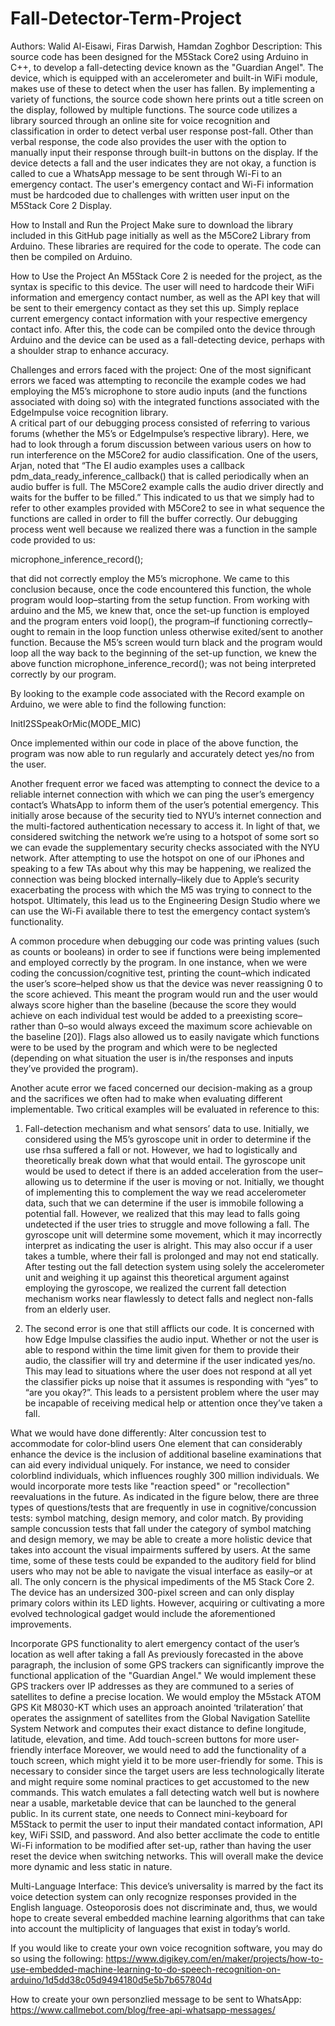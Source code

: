 # Fall-Detector-Term-Project
Authors: Walid Al-Eisawi, Firas Darwish, Hamdan Zoghbor
Description: 
This source code has been designed for the M5Stack Core2 using Arduino in C++, to develop a fall-detecting device known as the "Guardian Angel". 
The device, which is equipped with an accelerometer and built-in WiFi module, makes use of these to detect when the user has fallen.
By implementing a variety of functions, the source code shown here prints out a title screen on the display, followed by multiple functions. 
The source code utilizes a library sourced through an online site for voice recognition and classification in order to detect verbal user response post-fall.
Other than verbal response, the code also provides the user with the option to manually input their response through built-in buttons on the display.
If the device detects a fall and the user indicates they are not okay, a function is called to cue a WhatsApp message to be sent through Wi-Fi to an emergency contact.
The user's emergency contact and Wi-Fi information must be hardcoded due to challenges with written user input on the M5Stack Core 2 Display.

How to Install and Run the Project
Make sure to download the library included in this GitHub page initially as well as the M5Core2 Library from Arduino.
These libraries are required for the code to operate. 
The code can then be compiled on Arduino.

How to Use the Project
An M5Stack Core 2 is needed for the project, as the syntax is specific to this device.
The user will need to hardcode their WiFi information and emergency contact number, as well as the API key that will be sent to their emergency contact as they set this up.
Simply replace current emergency contact information with your respective emergency contact info.
After this, the code can be compiled onto the device through Arduino and the device can be used as a fall-detecting device, perhaps with a shoulder strap to enhance accuracy.

Challenges and errors faced with the project:
One of the most significant errors we faced was attempting to reconcile the example codes we had employing the M5’s microphone to store audio inputs (and the functions associated with doing so) with the integrated functions associated with the EdgeImpulse voice recognition library.  
A critical part of our debugging process consisted of referring to various forums (whether the M5’s or EdgeImpulse’s respective library). 
Here, we had to look through a forum discussion between various users on how to run interference on the M5Core2 for audio classification. 
One of the users, Arjan, noted that “The EI audio examples uses a callback pdm_data_ready_inference_callback() that is called periodically when an audio buffer is full. 
The M5Core2 example calls the audio driver directly and waits for the buffer to be filled.”
This indicated to us that we simply had to refer to other examples provided with M5Core2 to see in what sequence the functions are called in order to fill the buffer correctly. 
Our debugging process went well because we realized there was a function in the sample code provided to us:

microphone_inference_record();

that did not correctly employ the M5’s microphone. 
We came to this conclusion because, once the code encountered this function, the whole program would loop–starting from the setup function. 
From working with arduino and the M5, we knew that, once the set-up function is employed and the program enters void loop(), the program–if functioning correctly–ought to remain in the loop function unless otherwise exited/sent to another function.
Because the M5’s screen would turn black and the program would loop all the way back to the beginning of the set-up function, we knew the above function microphone_inference_record(); was not being interpreted correctly by our program.

By looking to the example code associated with the Record example on Arduino, we were able to find the following function:

InitI2SSpeakOrMic(MODE_MIC)

Once implemented within our code in place of the above function, the program was now able to run regularly and accurately detect yes/no from the user.


Another frequent error we faced was attempting to connect the device to a reliable internet connection with which we can ping the user’s emergency contact’s WhatsApp to inform them of the user’s potential emergency. 
This initially arose because of the security tied to NYU’s internet connection and the multi-factored authentication necessary to access it. 
In light of that, we considered switching the network we’re using to a hotspot of some sort so we can evade the supplementary security checks associated with the NYU network. 
After attempting to use the hotspot on one of our iPhones and speaking to a few TAs about why this may be happening, we realized the connection was being blocked internally–likely due to Apple’s security exacerbating the process with which the M5 was trying to connect to the hotspot. 
Ultimately, this lead us to the Engineering Design Studio where we can use the Wi-Fi available there to test the emergency contact system’s functionality.

A common procedure when debugging our code was printing values (such as counts or booleans) in order to see if functions were being implemented and employed correctly by the program. 
In one instance, when we were coding the concussion/cognitive test, printing the count–which indicated the user’s score–helped show us that the device was never reassigning 0 to the score achieved. 
This meant the program would run and the user would always score higher than the baseline (because the score they would achieve on each individual test would be added to a preexisting score–rather than 0–so would always exceed the maximum score achievable on the baseline [20]). 
Flags also allowed us to easily navigate which functions were to be used by the program and which were to be neglected (depending on what situation the user is in/the responses and inputs they’ve provided the program).

Another acute error we faced concerned our decision-making as a group and the sacrifices we often had to make when evaluating different implementable. 
Two critical examples will be evaluated in reference to this:
1. Fall-detection mechanism and what sensors’ data to use. 
Initially, we considered using the M5’s gyroscope unit in order to determine if the use rhsa suffered a fall or not. 
However, we had to logistically and theoretically break down what that would entail. 
The gyroscope unit would be used to detect if there is an added acceleration from the user–allowing us to determine if the user is moving or not. 
Initially, we thought of implementing this to complement the way we read accelerometer data, such that we can determine if the user is immobile following a potential fall. 
However, we realized that this may lead to falls going undetected if the user tries to struggle and move following a fall. 
The gyroscope unit will determine some movement, which it may incorrectly interpret as indicating the user is alright. 
This may also occur if a user takes a tumble, where their fall is prolonged and may not end statically. 
After testing out the fall detection system using solely the accelerometer unit and weighing it up against this theoretical argument against employing the gyroscope, we realized the current fall detection mechanism works near flawlessly to detect falls and neglect non-falls from an elderly user.

2. The second error is one that still afflicts our code. 
It is concerned with how Edge Impulse classifies the audio input. 
Whether or not the user is able to respond within the time limit given for them to provide their audio, the classifier will try and determine if the user indicated yes/no. 
This may lead to situations where the user does not respond at all yet the classifier picks up noise that it assumes is responding with “yes” to “are you okay?”. 
This leads to a persistent problem where the user may be incapable of receiving medical help or attention once they’ve taken a fall.


What we would have done differently:
Alter concussion test to accommodate for color-blind users
One element that can considerably enhance the device is the inclusion of additional baseline examinations that can aid every individual uniquely. For instance, we need to consider colorblind individuals, which influences roughly 300 million individuals. We would incorporate more tests like "reaction speed" or "recollection" reevaluations in the future. As indicated in the figure below, there are three types of questions/tests that are frequently in use in cognitive/concussion tests: symbol matching, design memory, and color match. By providing sample concussion tests that fall under the category of symbol matching and design memory, we may be able to create a more holistic device that takes into account the visual impairments suffered by users. At the same time, some of these tests could be expanded to the auditory field for blind users who may not be able to navigate the visual interface as easily–or at all. The only concern is the physical impediments of the M5 Stack Core 2. The device has an undersized  300-pixel screen and can only display primary colors within its LED lights. However, acquiring or cultivating a more evolved technological gadget would include the aforementioned improvements.


Incorporate GPS functionality to alert emergency contact of the user’s location as well after taking a fall
As previously forecasted in the above paragraph, the inclusion of some GPS trackers can significantly improve the functional application of the "Guardian Angel." We would implement these GPS trackers over IP addresses as they are communed to a series of satellites to define a precise location. We would employ the M5stack ATOM GPS Kit M8030-KT which uses an approach anointed ‘trilateration’ that operates the assignment of satellites from the Global Navigation Satellite System Network and computes their exact distance to define longitude, latitude, elevation, and time.
Add touch-screen buttons for more user-friendly interface
Moreover, we would need to add the functionality of a touch screen, which might yield it to be more user-friendly for some. This is necessary to consider since the target users are less technologically literate and might require some nominal practices to get accustomed to the new commands. 
This watch emulates a fall detecting watch well but is nowhere near a usable, marketable device that can be launched to the general public. In its current state, one needs to Connect mini-keyboard for M5Stack to permit the user to input their mandated contact information, API key, WiFi SSID, and password. And also better acclimate the code to entitle Wi-Fi information to be modified after set-up, rather than having the user reset the device when switching networks. This will overall make the device more dynamic and less static in nature.

Multi-Language Interface: This device’s universality is marred by the fact its voice detection system can only recognize responses provided in the English language. Osteoporosis does not discriminate and, thus, we would hope to create several embedded machine learning algorithms that can take into account the multiplicity of languages that exist in today’s world.


If you would like to create your own voice recognition software, you may do so using the following:
https://www.digikey.com/en/maker/projects/how-to-use-embedded-machine-learning-to-do-speech-recognition-on-arduino/1d5dd38c05d9494180d5e5b7b657804d

How to create your own personzlied message to be sent to WhatsApp:
https://www.callmebot.com/blog/free-api-whatsapp-messages/
